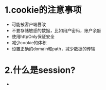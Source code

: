 
# 1.cookie的注意事项

- 可能被客户端篡改
- 不要存储敏感的数据，比如用户密码，账户余额
- 使用httpOnly保证安全
- 减少cookie的体积
- 设置正确的domain和path，减少数据的传输

# 2.什么是session?

- 
